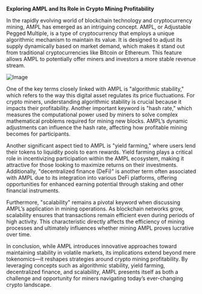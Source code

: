 **Exploring AMPL and Its Role in Crypto Mining Profitability**

In the rapidly evolving world of blockchain technology and cryptocurrency mining, AMPL has emerged as an intriguing concept. AMPL, or Adjustable Pegged Multiple, is a type of cryptocurrency that employs a unique algorithmic mechanism to maintain its value. It is designed to adjust its supply dynamically based on market demand, which makes it stand out from traditional cryptocurrencies like Bitcoin or Ethereum. This feature allows AMPL to potentially offer miners and investors a more stable revenue stream.

![Image](https://github.com/user-attachments/assets/31692037-0104-4703-abd1-696b6a7dd41b)

One of the key terms closely linked with AMPL is "algorithmic stability," which refers to the way this digital asset regulates its price fluctuations. For crypto miners, understanding algorithmic stability is crucial because it impacts their profitability. Another important keyword is "hash rate," which measures the computational power used by miners to solve complex mathematical problems required for mining new blocks. AMPL’s dynamic adjustments can influence the hash rate, affecting how profitable mining becomes for participants.

Another significant aspect tied to AMPL is "yield farming," where users lend their tokens to liquidity pools to earn rewards. Yield farming plays a critical role in incentivizing participation within the AMPL ecosystem, making it attractive for those looking to maximize returns on their investments. Additionally, "decentralized finance (DeFi)" is another term often associated with AMPL due to its integration into various DeFi platforms, offering opportunities for enhanced earning potential through staking and other financial instruments.

Furthermore, "scalability" remains a pivotal keyword when discussing AMPL’s application in mining operations. As blockchain networks grow, scalability ensures that transactions remain efficient even during periods of high activity. This characteristic directly affects the efficiency of mining processes and ultimately influences whether mining AMPL proves lucrative over time.

In conclusion, while AMPL introduces innovative approaches toward maintaining stability in volatile markets, its implications extend beyond mere tokenomics—it reshapes strategies around crypto mining profitability. By leveraging concepts such as algorithmic stability, yield farming, decentralized finance, and scalability, AMPL presents itself as both a challenge and opportunity for miners navigating today’s ever-changing crypto landscape.